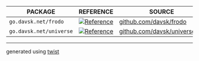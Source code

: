 |         PACKAGE         |                                                  REFERENCE                                                   |                                SOURCE                                |
|-------------------------|--------------------------------------------------------------------------------------------------------------|----------------------------------------------------------------------|
| `go.davsk.net/frodo`    | [![Reference](https://pkg.go.dev/badge/go.davsk.net/frodo.svg)](https://pkg.go.dev/go.davsk.net/frodo)       | [github.com/davsk/frodo](https://github.com/davsk/frodo)             |
| `go.davsk.net/universe` | [![Reference](https://pkg.go.dev/badge/go.davsk.net/universe.svg)](https://pkg.go.dev/go.davsk.net/universe) | [github.com/davsk/universe.v5](https://github.com/davsk/universe.v5) |

---

generated using [twist](https://go.bobheadxi.dev/twist)
